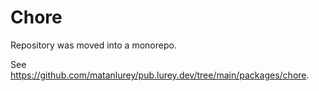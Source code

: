 # Chore

Repository was moved into a monorepo.

See <https://github.com/matanlurey/pub.lurey.dev/tree/main/packages/chore>.
